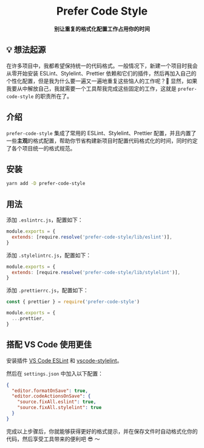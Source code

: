 <div align="center">

# Prefer Code Style

**别让重复的格式化配置工作占用你的时间**

</div>

## 💡 想法起源

在许多项目中，我都希望保持统一的代码格式。一般情况下，新建一个项目时我会从零开始安装 ESLint、Stylelint、Prettier 依赖和它们的插件，然后再加入自己的个性化配置，但是我为什么要一遍又一遍地重复这些恼人的工作呢？🤔 显然，如果我要从中解放自己，我就需要一个工具帮我完成这些固定的工作，这就是 `prefer-code-style` 的职责所在了。

## 介绍

`prefer-code-style` 集成了常用的 ESLint、Stylelint、Prettier 配置，并且内置了一些**主观**的格式配置，帮助你节省构建新项目时配置代码格式化的时间，同时约定了各个项目统一的格式规范。

## 安装

```bash
yarn add -D prefer-code-style
```

## 用法

添加 `.eslintrc.js`，配置如下：

```js
module.exports = {
  extends: [require.resolve('prefer-code-style/lib/eslint')],
}
```

添加 `.stylelintrc.js`，配置如下：

```js
module.exports = {
  extends: [require.resolve('prefer-code-style/lib/stylelint')],
}
```

添加 `.prettierrc.js`，配置如下：

```js
const { prettier } = require('prefer-code-style')

module.exports = {
  ...prettier,
}
```

## 搭配 VS Code 使用更佳

安装插件 [VS Code ESLint](https://marketplace.visualstudio.com/items?itemName=dbaeumer.vscode-eslint) 和 [vscode-stylelint](https://marketplace.visualstudio.com/items?itemName=stylelint.vscode-stylelint)。

然后在 `settings.json` 中加入以下配置：

```json
{
  "editor.formatOnSave": true,
  "editor.codeActionsOnSave": {
    "source.fixAll.eslint": true,
    "source.fixAll.stylelint": true
  }
}
```

完成以上步骤后，你就能够获得更好的格式提示，并在保存文件时自动格式化你的代码，然后享受工具带来的便利吧 😎 ～

